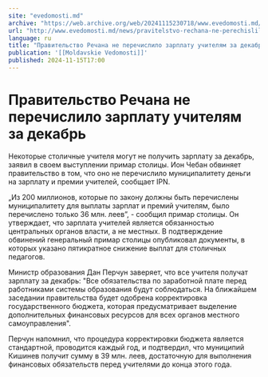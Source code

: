 ```yaml
---
site: "evedomosti.md"
archive: "https://web.archive.org/web/20241115230718/www.evedomosti.md/news/pravitelstvo-rechana-ne-perechislilo-zarplatu-uchitelyam-za"
url: "http://www.evedomosti.md/news/pravitelstvo-rechana-ne-perechislilo-zarplatu-uchitelyam-za"
language: ru
title: "Правительство Речана не перечислило зарплату учителям за декабрь"
publication: '[[Moldavskie Vedomosti]]'
published: 2024-11-15T17:00
---
```


# Правительство Речана не перечислило зарплату учителям за декабрь

Некоторые столичные учителя могут не получить зарплату за декабрь, заявил в своем выступлении примар столицы. Ион Чебан обвиняет правительство в том, что оно не перечислило муниципалитету деньги на зарплату и премии учителей, сообщает IPN.

„Из 200 миллионов, которые по закону должны быть перечислены муниципалитету для выплаты зарплат и премий учителям, было перечислено только 36 млн. леев”, - сообщил примар столицы. Он утверждает, что зарплата учителей является обязанностью центральных органов власти, а не местных. В подтверждение обвинений генеральный примар столицы опубликовал документы, в которых указано пятикратное снижение выплат для столичных педагогов.

Министр образования Дан Перчун заверяет, что все учителя получат зарплату за декабрь: "Все обязательства по заработной плате перед работниками системы образования будут соблюдаться. На ближайшем заседании правительства будет одобрена корректировка государственного бюджета, которая предусматривает выделение дополнительных финансовых ресурсов для всех органов местного самоуправления".

Перчун напомнил, что процедура корректировки бюджета является стандартной, проводится каждый год, и подтвердил, что муниципий Кишинев получит сумму в 39 млн. леев, достаточную для выполнения финансовых обязательств перед учителями до конца этого года.